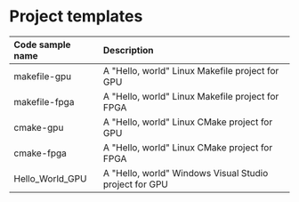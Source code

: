 # Project templates

| Code sample name                  | Description
|:---                               |:---
| makefile-gpu                      | A "Hello, world" Linux Makefile project for GPU
| makefile-fpga                     | A "Hello, world" Linux Makefile project for FPGA
| cmake-gpu                         | A "Hello, world" Linux CMake project for GPU
| cmake-fpga                        | A "Hello, world" Linux CMake project for FPGA
| Hello_World_GPU                   | A "Hello, world" Windows Visual Studio project for GPU